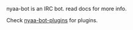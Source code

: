 nyaa-bot is an IRC bot. read docs for more info.

Check [nyaa-bot-plugins](https://github.com/dogancelik/nyaa-bot-plugins) for plugins.